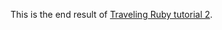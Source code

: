 This is the end result of [Traveling Ruby tutorial 2](https://github.com/phusion/traveling-ruby/blob/master/TUTORIAL-2.md).
